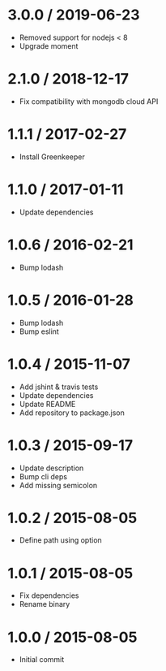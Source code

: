 3.0.0 / 2019-06-23
=================
  * Removed support for nodejs < 8
  * Upgrade moment

2.1.0 / 2018-12-17
=================
  * Fix compatibility with mongodb cloud API

1.1.1 / 2017-02-27
=================
  * Install Greenkeeper

1.1.0 / 2017-01-11
=================
  * Update dependencies
  
1.0.6 / 2016-02-21
=================
  * Bump lodash

1.0.5 / 2016-01-28
=================
  * Bump lodash
  * Bump eslint

1.0.4 / 2015-11-07
=================
  * Add jshint & travis tests
  * Update dependencies
  * Update README
  * Add repository to package.json

1.0.3 / 2015-09-17
=================
  * Update description
  * Bump cli deps
  * Add missing semicolon

1.0.2 / 2015-08-05
=================
  * Define path using option

1.0.1 / 2015-08-05
=================
  * Fix dependencies
  * Rename binary

1.0.0 / 2015-08-05
=================
  * Initial commit